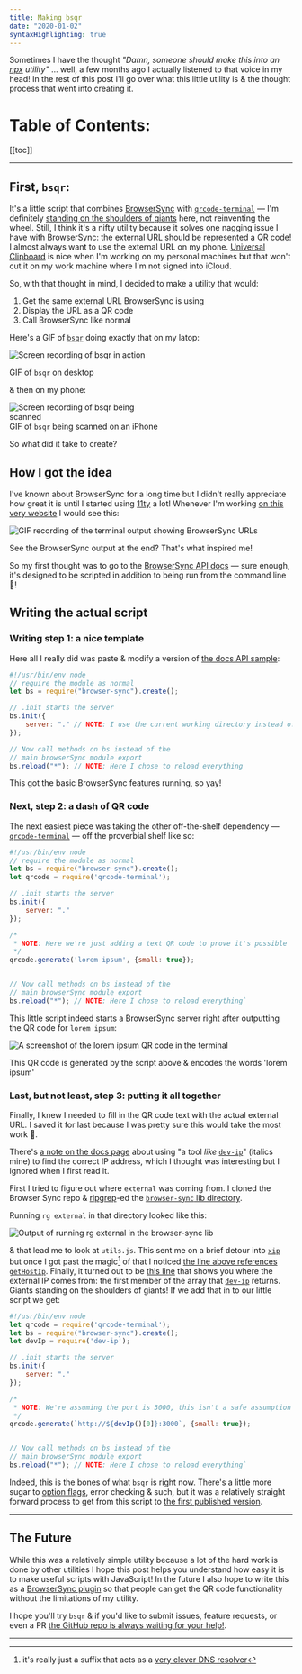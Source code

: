 ```yaml
---
title: Making bsqr
date: "2020-01-02"
syntaxHighlighting: true
---
```


Sometimes I have the thought _"Damn, someone should make this into an
[npx](https://www.npmjs.com/package/npx) utility"_ ... well, a few months ago I
actually listened to that voice in my head! In the rest of this post I'll go
over what this little utility is & the thought process that went into creating
it.

# Table of Contents:

[[toc]]

---

## First, `bsqr`:

It's a little script that combines [BrowserSync](https://browsersync.io/) with
[`qrcode-terminal`](https://github.com/gtanner/qrcode-terminal) — I'm definitely
[standing on the shoulders of
giants](https://en.wikipedia.org/wiki/Standing_on_the_shoulders_of_giants) here,
not reinventing the wheel. Still, I think it's a nifty utility because it solves
one nagging issue I have with BrowserSync: the external URL should be
represented a QR code!
I almost always want to use the external URL on my phone. [Universal
Clipboard](https://support.apple.com/en-us/HT209460) is nice when I'm working on
my personal machines but that won't cut it on my work machine where I'm not signed
into iCloud.

So, with that thought in mind, I decided to make a utility that would:

1. Get the same external URL BrowserSync is using
2. Display the URL as a QR code
3. Call BrowserSync like normal

Here's a GIF of [`bsqr`](https://github.com/cwervo/bsqr) doing exactly that on
my latop:

![Screen recording of bsqr in action](../../assets/images/making-bsqr/bsqr-documentaton-recording.gif)
<div class="caption">GIF of <code>bsqr</code> on desktop</div>

& then on my phone:

<img src="../../assets/images/making-bsqr/bsqr-iphone.gif" alt="Screen recording of bsqr being scanned" style="max-width: 50%">
<div class="caption">GIF of <code>bsqr</code> being scanned on an iPhone</div>

So what did it take to create?

## How I got the idea

I've known about BrowserSync for a long time but I didn't really appreciate
how great it is until I started using [11ty](https://www.11ty.io/) a lot!
Whenever I'm working [on this very
website](http://github.com/cwervo/cwervo.com) I would see this:

![GIF recording of the terminal output showing BrowserSync URLs](../../assets/images/making-bsqr/cwervo-bs-recording.gif)
<div class="caption">See the BrowserSync output at the end? That's what inspired me!</div>

So my first thought was to go to the [BrowserSync API
docs](https://browsersync.io/docs/api) — sure enough, it's designed to be
scripted in addition to being run from the command line 🎉!

## Writing the actual script

### Writing step 1: a nice template

Here all I really did was paste & modify a version of [the docs API sample](https://browsersync.io/docs/api):

```javascript
#!/usr/bin/env node
// require the module as normal
let bs = require("browser-sync").create();

// .init starts the server
bs.init({
    server: "." // NOTE: I use the current working directory instead of './app'
});

// Now call methods on bs instead of the
// main browserSync module export
bs.reload("*"); // NOTE: Here I chose to reload everything
```

This got the basic BrowserSync features running, so yay!

### Next, step 2: a dash of QR code

The next easiest piece was taking the other off-the-shelf dependency —
[`qrcode-terminal`](https://github.com/gtanner/qrcode-terminal) — off the
proverbial shelf like so:

```javascript
#!/usr/bin/env node
// require the module as normal
let bs = require("browser-sync").create();
let qrcode = require('qrcode-terminal');

// .init starts the server
bs.init({
    server: "."
});

/*
 * NOTE: Here we're just adding a text QR code to prove it's possible
 */
qrcode.generate('lorem ipsum', {small: true});


// Now call methods on bs instead of the
// main browserSync module export
bs.reload("*"); // NOTE: Here I chose to reload everything`
```

This little script indeed starts a BrowserSync server right after outputting the
QR code for `lorem ipsum`:

![A screenshot of the lorem ipsum QR code in the terminal](../../assets/images/making-bsqr/lorem-ipsum-qr.png)
<div class="caption">This QR code is generated by the script above & encodes the
words 'lorem ipsum'</div>

### Last, but not least, step 3: putting it all together

Finally, I knew I needed to fill in the QR code text with the actual external
URL. I saved it for last because I was pretty sure this would take the most
work 😬.

There's [a note on the docs page](https://www.browsersync.io/docs#external-url)
about using "a tool _like_ [`dev-ip`](https://github.com/shakyshane/dev-ip)" (italics mine) to
find the correct IP address, which I thought was interesting but I ignored when
I first read it.

First I tried to figure out where `external` was coming
from. I cloned the Browser Sync repo & 
[ripgrep](https://github.com/BurntSushi/ripgrep)-ed the
[`browser-sync` lib
directory](https://github.com/BrowserSync/browser-sync/tree/92bf7d84894e9171ed8e313909d473bbd6c7368d/packages/browser-sync/lib).

Running `rg external` in that directory looked like this:

![Output of running rg external in the browser-sync
lib](../../assets/images/making-bsqr/rg-external.png)

& that lead me to look at `utils.js`. This sent me on a brief detour into
[`xip`](http://xip.io/) but once I got past the magic[^1] of that I noticed [the
line above references
`getHostIp`](https://github.com/BrowserSync/browser-sync/blob/master/packages/browser-sync/lib/utils.ts#L48).  Finally, it turned out to be [this
line](https://github.com/BrowserSync/browser-sync/blob/master/packages/browser-sync/lib/utils.ts#L29)
that shows you where the external IP comes from: the first member of the array
that [`dev-ip`](https://github.com/shakyShane/dev-ip) returns. Giants standing
on the shoulders of giants! If we add that in to our little script we get:

```js
#!/usr/bin/env node
let qrcode = require('qrcode-terminal');
let bs = require("browser-sync").create();
let devIp = require('dev-ip');

// .init starts the server
bs.init({
    server: "."
});

/*
 * NOTE: We're assuming the port is 3000, this isn't a safe assumption though
 */
qrcode.generate(`http://${devIp()[0]}:3000`, {small: true});


// Now call methods on bs instead of the
// main browserSync module export
bs.reload("*"); // NOTE: Here I chose to reload everything`
```

Indeed, this is the bones of what `bsqr` is right now. There's a little more
sugar to [option flags](https://www.npmjs.com/package/bsqr#options), error checking & such, but it was a relatively straight forward
process to get from this script to [the first published version](https://github.com/cwervo/bsqr/blob/86235f9fd9e5accbe92f1e8f1014c9aa4b5526fb/index.js).

---

## The Future

While this was a relatively simple utility because a lot of the hard work is
done by other utilities I hope this post helps you understand how easy it is to
make useful scripts with JavaScript! In the future I also hope to write this as
a [BrowserSync plugin](https://www.browsersync.io/docs/options#option-plugins)
so that people can get the QR code functionality without the limitations of my
utility.

I hope you'll try `bsqr` & if you'd like to submit issues, feature requests, or
even a PR [the GitHub repo is always waiting for your help!](https://github.com/cwervo/bsqr).

---

[^1]: it's really just a suffix that acts as a [very clever DNS resolver](https://github.com/basecamp/xip-pdns/blob/master/bin/xip-pdns)
